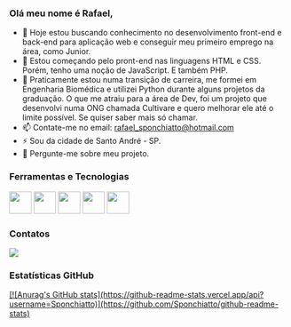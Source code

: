 ### Olá meu nome é Rafael,

- 🔭 Hoje estou buscando conhecimento no desenvolvimento front-end e back-end para aplicação web e conseguir meu primeiro emprego na área, como Junior.
- 🌱 Estou começando pelo pront-end nas linguagens HTML e CSS. Porém, tenho uma noção de JavaScript. E também PHP.
- 🤔 Praticamente estou numa transição de carreira, me formei em Engenharia Biomédica e utilizei Python durante alguns projetos da graduação. O que me atraiu para a área de Dev, foi um projeto que desenvolvi numa ONG chamada Cultivare e quero melhorar ele até o limite possível. Se quiser saber mais só chamar.
- 📫 Contate-me no email: rafael_sponchiatto@hotmail.com
- ⚡ Sou da cidade de Santo André - SP.
- 💬 Pergunte-me sobre meu projeto.

### Ferramentas e Tecnologias

<img src="https://cdn.jsdelivr.net/gh/devicons/devicon/icons/python/python-original.svg"  width="40" height="40"/> <!-- 
--> <img src="https://cdn.jsdelivr.net/gh/devicons/devicon/icons/html5/html5-original.svg" width="40" height="40"/> <!--
--> <img src="https://cdn.jsdelivr.net/gh/devicons/devicon/icons/php/php-original.svg" width="40" height="40"/> <!--
--> <img src="https://cdn.jsdelivr.net/gh/devicons/devicon/icons/javascript/javascript-original.svg" width="40" height="40"/> <!--
--> <img src="https://cdn.jsdelivr.net/gh/devicons/devicon/icons/wordpress/wordpress-plain.svg" width="40" height="40"/> 

### Contatos

<div>

<a href="https://www.linkedin.com/in/rafaelspon/" target="_blank"><img src="https://img.shields.io/badge/-LinkedIn-%230077B5?style=for-the-badge&logo=linkedin&logoColor=white" target="_blank"></a>
  
</div>

### Estatísticas GitHub

<div>
<a href="https://github.com/Sponchiatto">
[![Anurag's GitHub stats](https://github-readme-stats.vercel.app/api?username=Sponchiatto)](https://github.com/Sponchiatto/github-readme-stats)

</div>
